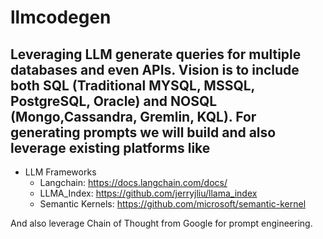 # llmcodegen
## Leveraging LLM generate queries for multiple databases and even APIs. Vision is to include both SQL (Traditional MYSQL, MSSQL, PostgreSQL, Oracle) and NOSQL (Mongo,Cassandra, Gremlin, KQL). For generating prompts we will build and also leverage existing platforms like
* LLM Frameworks
    - Langchain:        https://docs.langchain.com/docs/ 
    - LLMA_Index:       https://github.com/jerryjliu/llama_index
    - Semantic Kernels: https://github.com/microsoft/semantic-kernel 

And also leverage Chain of Thought from Google for prompt engineering. 
